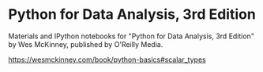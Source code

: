 # Python for Data Analysis, 3rd Edition



Materials and IPython notebooks for "Python for Data Analysis, 3rd Edition" by Wes McKinney, published by O'Reilly Media.

https://wesmckinney.com/book/python-basics#scalar_types
